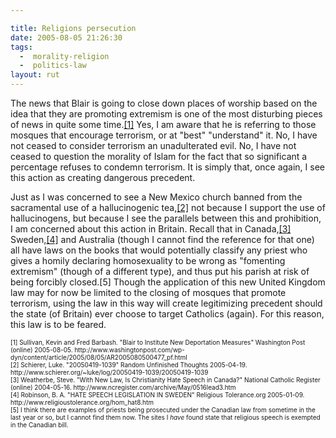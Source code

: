 ```yaml
---

title: Religions persecution
date: 2005-08-05 21:26:30
tags:
  -  morality-religion
  -  politics-law
layout: rut
---
```


<p>The news that Blair is going to close down places of worship based on the idea that they are promoting extremism is one of the most disturbing pieces of news in quite some time.<a href="http://www.washingtonpost.com/wp-dyn/content/article/2005/08/05/AR2005080500477_pf.html">[1]</a> Yes, I am aware that he is referring to those mosques that encourage terrorism, or at "best" "understand" it.  No, I have not ceased to consider terrorism an unadulterated evil.  No, I have not ceased to question the morality of Islam for the fact that so significant a percentage refuses to condemn terrorism.  It is simply that, once again, I see this action as creating dangerous precedent.</p>  <p>Just as I was concerned to see a New Mexico church banned from the sacramental use of a hallucinogenic tea,<a href="20050419-1039/20050419-1039">[2]</a> not because I support the use of hallucinogens, but because I see the parallels between this and prohibition, I am concerned about this action in Britain.  Recall that in Canada,<a href="http://www.ncregister.com/archive/May/0516lead3.htm">[3]</a> Sweden,<a href="http://www.religioustolerance.org/hom_hat8.htm">[4]</a> and Australia (though I cannot find the reference for that one) all have laws on the books that would potentially classify any priest who gives a homily declaring homosexuality to be wrong as "fomenting extremism" (though of a different type), and thus put his parish at risk of being forcibly closed.[5] Though the application of this new United Kingdom law may for now be limited to the closing of mosques that promote terrorism, using the law in this way will create legitimizing precedent should the state (of Britain) ever choose to target Catholics (again).  For this reason, this law is to be feared.</p>  <font size="-2"> [1] Sullivan, Kevin and Fred Barbash.  "Blair to Institute New Deportation Measures" Washington Post (online) 2005-08-05. http://www.washingtonpost.com/wp-dyn/content/article/2005/08/05/AR2005080500477_pf.html <br  /> [2] Schierer, Luke.  "20050419-1039" Random Unfinished Thoughts 2005-04-19. http://www.schierer.org/~luke/log/20050419-1039/20050419-1039 <br  /> [3] Weatherbe, Steve.  "With New Law, Is Christianity Hate Speech in Canada?" National Catholic Register (online) 2004-05-16.  http://www.ncregister.com/archive/May/0516lead3.htm <br  /> [4] Robinson, B. A. "HATE SPEECH LEGISLATION IN SWEDEN" Religious Tolerance.org 2005-01-09. http://www.religioustolerance.org/hom_hat8.htm <br  /> [5] I think there are examples of priests being prosecuted under the Canadian law from sometime in the last year or so, but I cannot find them now. The sites I <em>have</em> found state that religious speech is exempted in the Canadian bill.  </font>

